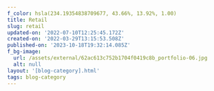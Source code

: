 ```yaml
---
f_color: hsla(234.19354838709677, 43.66%, 13.92%, 1.00)
title: Retail
slug: retail
updated-on: '2022-07-10T12:25:45.172Z'
created-on: '2022-03-29T13:15:53.508Z'
published-on: '2023-10-18T19:32:14.085Z'
f_bg-image:
  url: /assets/external/62ac613c752b1704f0419c8b_portfolio-06.jpg
  alt: null
layout: '[blog-category].html'
tags: blog-category
---
```




